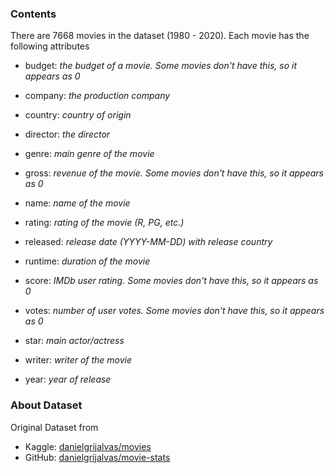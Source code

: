 ### Contents  

There are 7668 movies in the dataset (1980 - 2020). Each movie has the following attributes 

- budget: *the budget of a movie. Some movies don't have this, so it appears as 0*

- company: *the production company*

- country: *country of origin*

- director: *the director*

- genre: *main genre of the movie*

- gross: *revenue of the movie. Some movies don't have this, so it appears as 0*

- name: *name of the movie*

- rating: *rating of the movie (R, PG, etc.)*

- released: *release date (YYYY-MM-DD) with release country*

- runtime: *duration of the movie*

- score: *IMDb user rating. Some movies don't have this, so it appears as 0*

- votes: *number of user votes. Some movies don't have this, so it appears as 0*

- star: *main actor/actress*

- writer: *writer of the movie*

- year: *year of release*

### About Dataset

Original Dataset from
- Kaggle: [danielgrijalvas/movies](https://www.kaggle.com/danielgrijalvas/movies)
- GitHub: [danielgrijalvas/movie-stats](https://github.com/danielgrijalva/movie-stats)

